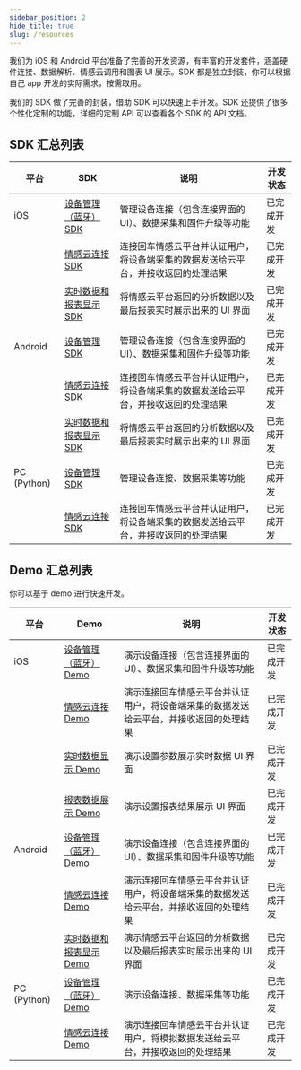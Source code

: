 ```yaml
---
sidebar_position: 2
hide_title: true
slug: /resources
---
```


我们为 iOS 和 Android 平台准备了完善的开发资源，有丰富的开发套件，涵盖硬件连接、数据解析、情感云调用和图表 UI 展示。SDK 都是独立封装，你可以根据自己 app 开发的实际需求，按需取用。

我们的 SDK 做了完善的封装，借助 SDK 可以快速上手开发。SDK 还提供了很多个性化定制的功能，详细的定制 API 可以查看各个 SDK 的 API 文档。

## SDK 汇总列表

| 平台 | SDK | 说明 | 开发状态 |
|---------|-------------|----|-------|
| iOS | [设备管理（蓝牙）SDK](https://github.com/Entertech/Enter-Biomodule-BLE-iOS-SDK) | 管理设备连接（包含连接界面的 UI）、数据采集和固件升级等功能 | 已完成开发 |
| | [情感云连接 SDK](https://github.com/Entertech/Enter-AffectiveCloud-iOS-SDK/tree/master/EnterAffectiveCloud) | 连接回车情感云平台并认证用户，将设备端采集的数据发送给云平台，并接收返回的处理结果 | 已完成开发 |
| | [实时数据和报表显示 SDK](https://github.com/Entertech/Enter-AffectiveCloud-iOS-SDK/tree/master/UI/EnterAffectiveCloudUI) | 将情感云平台返回的分析数据以及最后报表实时展示出来的 UI 界面 | 已完成开发 |
| Android | [设备管理 SDK](https://github.com/Entertech/Enter-Biomodule-BLE-Android-SDK) | 管理设备连接（包含连接界面的 UI）、数据采集和固件升级等功能 | 已完成开发 |
| | [情感云连接 SDK](https://github.com/Entertech/Enter-AffectiveCloud-Android-SDK) | 连接回车情感云平台并认证用户，将设备端采集的数据发送给云平台，并接收返回的处理结果 | 已完成开发 |
| | [实时数据和报表显示 SDK](https://github.com/Entertech/Enter-UIComponent-Android-SDK) | 将情感云平台返回的分析数据以及最后报表实时展示出来的 UI 界面 | 已完成开发 |
| PC (Python) | [设备管理 SDK](https://github.com/Entertech/Enter-Biomodule-BLE-PC-SDK) | 管理设备连接、数据采集等功能 | 已完成开发 |
| | [情感云连接 SDK](https://github.com/Entertech/Enter-AffectiveCloud-PC-SDK) | 连接回车情感云平台并认证用户，将设备端采集的数据发送给云平台，并接收返回的处理结果 | 已完成开发 |

## Demo 汇总列表

你可以基于 demo 进行快速开发。

| 平台 | Demo | 说明 | 开发状态 |
|---------|-------------|----|-------|
| iOS | [设备管理（蓝牙）Demo](https://github.com/Entertech/Enter-AffectiveCloud-Demo-iOS) | 演示设备连接（包含连接界面的 UI）、数据采集和固件升级等功能 | 已完成开发 |
| | [情感云连接 Demo](https://github.com/Entertech/Enter-AffectiveCloud-Demo-iOS) | 演示连接回车情感云平台并认证用户，将设备端采集的数据发送给云平台，并接收返回的处理结果 | 已完成开发 |
| | [实时数据显示 Demo](https://github.com/Entertech/Enter-AffectiveCloud-iOS-SDK/tree/master/UI/EnterRealtimeUIDemo) | 演示设置参数展示实时数据 UI 界面 | 已完成开发 |
| | [报表数据展示 Demo](https://github.com/Entertech/Enter-AffectiveCloud-iOS-SDK/tree/master/UI/EnterReportUIDemo) | 演示设置报表结果展示 UI 界面 | 已完成开发 |
| Android | [设备管理（蓝牙）Demo](https://github.com/Entertech/Enter-Biomodule-BLE-Android-SDK/tree/master/demo) | 演示设备连接（包含连接界面的 UI）、数据采集和固件升级等功能 | 已完成开发 |
| | [情感云连接 Demo](https://github.com/Entertech/Enter-AffectiveCloud-Android-SDK/tree/master/demo) | 演示连接回车情感云平台并认证用户，将设备端采集的数据发送给云平台，并接收返回的处理结果 | 已完成开发 |
| | [实时数据和报表显示 Demo](https://github.com/Entertech/Enter-UIComponent-Android-SDK) | 演示情感云平台返回的分析数据以及最后报表实时展示出来的 UI 界面 | 已完成开发 |
| PC (Python) | [设备管理（蓝牙）Demo](https://github.com/Entertech/Enter-Biomodule-BLE-PC-SDK/tree/main/examples) | 演示设备连接、数据采集等功能 | 已完成开发 |
| | [情感云连接 Demo](https://github.com/Entertech/Enter-AffectiveCloud-PC-SDK/tree/main/examples) | 演示连接回车情感云平台并认证用户，将模拟数据发送给云平台，并接收返回的处理结果 | 已完成开发 |
